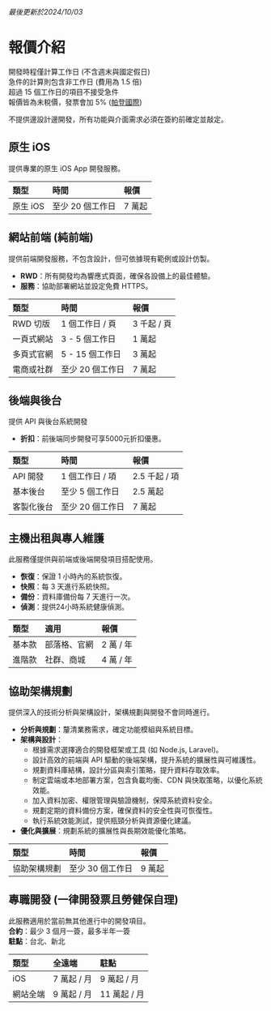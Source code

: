 *最後更新於2024/10/03*

# 報價介紹  

開發時程僅計算工作日 (不含週末與國定假日)<br>
急件的計算則包含非工作日 (費用為 1.5 倍)<br>
超過 15 個工作日的項目不接受急件<br>
報價皆為未稅價，發票會加 5% ([帕登國際](https://findbiz.nat.gov.tw/fts/query/QueryBar/queryInit.do?banNo=24924502))<br>

不提供邊設計邊開發，所有功能與介面需求必須在簽約前確定並敲定。

## 原生 iOS
提供專業的原生 iOS App 開發服務。<br>

| 類型 | 時間 | 報價 |
| :- | :- | :- |
| 原生 iOS | 至少 20 個工作日 | 7 萬起 |

## 網站前端 (純前端)
提供前端開發服務，不包含設計，但可依據現有範例或設計仿製。<br>
- **RWD**：所有開發均為響應式頁面，確保各設備上的最佳體驗。
- **服務**：協助部署網站並設定免費 HTTPS。

| 類型 | 時間 | 報價 |
| :- | :- | :- |
| RWD 切版 | 1 個工作日 / 頁 | 3 千起 / 頁 |
| 一頁式網站 | 3 - 5 個工作日 | 1 萬起 |
| 多頁式官網 | 5 - 15 個工作日 | 3 萬起 |
| 電商或社群 | 至少 20 個工作日 | 7 萬起 |

## 後端與後台
提供 API 與後台系統開發<br>
- **折扣**：前後端同步開發可享5000元折扣優惠。

| 類型 | 時間 | 報價 |
| :- | :- | :- |
| API 開發 | 1 個工作日 / 項 | 2.5 千起 / 項 |
| 基本後台 | 至少 5 個工作日 | 2.5 萬起 |
| 客製化後台 | 至少 20 個工作日 | 7 萬起 |

## 主機出租與專人維護
此服務僅提供與前端或後端開發項目搭配使用。<br>
- **恢復**：保證 1 小時內的系統恢復。
- **快照**：每 3 天進行系統快照。
- **備份**：資料庫備份每 7 天進行一次。
- **偵測**：提供24小時系統健康偵測。

| 類型 | 適用 | 報價 | 
| :- | :- | :- |
| 基本款 | 部落格、官網 | 2 萬 / 年 |
| 進階款 | 社群、商城 | 4 萬 / 年 |

## 協助架構規劃
提供深入的技術分析與架構設計，架構規劃與開發不會同時進行。<br>
- **分析與規劃**：釐清業務需求，確定功能模組與系統目標。
- **架構與設計**：
    - 根據需求選擇適合的開發框架或工具 (如 Node.js, Laravel)。
    - 設計高效的前端與 API 驅動的後端架構，提升系統的擴展性與可維護性。
    - 規劃資料庫結構，設計分區與索引策略，提升資料存取效率。
    - 制定雲端或本地部署方案，包含負載均衡、CDN 與快取策略，以優化系統效能。
    - 加入資料加密、權限管理與驗證機制，保障系統資料安全。
    - 規劃定期的資料備份方案，確保資料的安全性與可恢復性。
    - 執行系統效能測試，提供瓶頸分析與資源優化建議。
- **優化與擴展**：規劃系統的擴展性與長期效能優化策略。

| 類型 | 時間 | 報價 |
| :- | :- | :- |
| 協助架構規劃 | 至少 30 個工作日 | 9 萬起 |


## 專職開發 (一律開發票且勞健保自理)
此服務適用於當前無其他進行中的開發項目。<br>
**合約**：最少 3 個月一簽，最多半年一簽<br>
**駐點**：台北、新北

| 類型 | 全遠端 | 駐點 |
| :- | :- | :- |
| iOS | 7 萬起 / 月 | 9 萬起 / 月 |
| 網站全端 | 9 萬起 / 月 | 11 萬起 / 月 |

